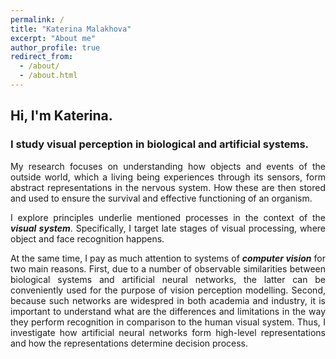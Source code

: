 ```yaml
---
permalink: /
title: "Katerina Malakhova"
excerpt: "About me"
author_profile: true
redirect_from: 
  - /about/
  - /about.html
---
```


## Hi, I'm Katerina.
### I study visual perception in biological and artificial systems.

<div style="text-align: justify">

<p>My research focuses on understanding how objects and events of the outside world, which a living being experiences through its sensors, form abstract representations in the nervous system. How these are then stored and used to ensure the survival and effective functioning of an organism. </p>
<p>I explore principles underlie mentioned processes in the context of the <b><em>visual system</em></b>. Specifically, I target late stages of visual processing, where object and face recognition happens.</p>
<p>At the same time, I pay as much attention to systems of <b><em>computer vision</b></em> for two main reasons. First, due to a number of observable similarities between biological systems and artificial neural networks, the latter can be conveniently used for the purpose of vision perception modelling. Second, because such networks are widespred in both academia and industry, it is important to understand what are the differences and limitations in the way they perform recognition in comparison to the human visual system. Thus, I investigate how artificial neural networks form high-level representations and how the representations determine decision process.</p>
</div>
